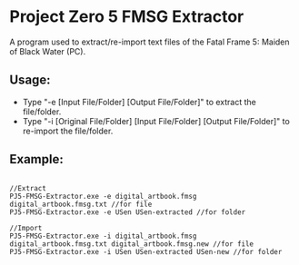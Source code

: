 # Project Zero 5 FMSG Extractor

A program used to extract/re-import text files of the Fatal Frame 5: Maiden of Black Water (PC).

## Usage:
* Type "-e [Input File/Folder] [Output File/Folder]" to extract the file/folder.
* Type "-i [Original File/Folder] [Input File/Folder] [Output File/Folder]" to re-import the file/folder.

## Example:
```

//Extract
PJ5-FMSG-Extractor.exe -e digital_artbook.fmsg digital_artbook.fmsg.txt //for file
PJ5-FMSG-Extractor.exe -e USen USen-extracted //for folder

//Import
PJ5-FMSG-Extractor.exe -i digital_artbook.fmsg digital_artbook.fmsg.txt digital_artbook.fmsg.new //for file
PJ5-FMSG-Extractor.exe -i USen USen-extracted USen-new //for folder

```